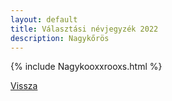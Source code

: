 ```yaml
---
layout: default
title: Választási névjegyzék 2022
description: Nagykőrös
---
```


{% include Nagykooxxrooxs.html %}

[Vissza](./)